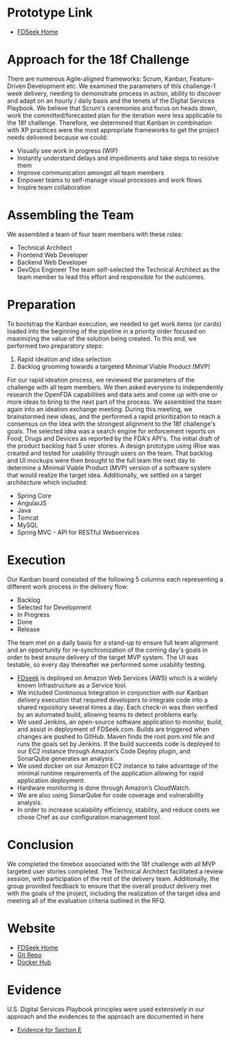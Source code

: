 # Prototype Link
- [FDSeek Home]
# Approach for the 18f Challenge
There are numerous Agile-aligned frameworks: Scrum, Kanban, Feature-Driven Development etc. We examined the parameters of this challenge-1 week delivery, needing to demonstrate process in action, ability to discover and adapt on an hourly / daily basis and the tenets of the Digital Services Playbook. We believe that Scrum's ceremonies and focus on heads down, work the committed/forecasted plan for the iteration were less applicable to the 18f challenge. Therefore, we determined that Kanban in combination with XP practices were the most appropriate frameworks to get the project needs delivered because we could: 
 - Visually see work in progress (WIP)
 - Instantly understand delays and impediments and take steps to resolve them  
 - Improve communication amongst all team members
 - Empower teams to self-manage visual processes and work flows 
 - Inspire team collaboration
# Assembling the Team
We assembled a team of four team members with these roles:
- Technical Architect
- Frontend Web Developer 
- Backend Web Developer
- DevOps Engineer
The team self-selected the Technical Architect as the team member to lead this effort and responsible for the outcomes.
# Preparation
To bootstrap the Kanban execution, we needed to get work items (or cards) loaded into the beginning of the pipeline in a priority order focused on maximizing the value of the solution being created. To this end, we performed two preparatory steps:
1.	Rapid ideation and idea selection
2.	Backlog grooming towards a targeted Minimal Viable Product (MVP)

For our rapid ideation process, we reviewed the parameters of the challenge with all team members. We then asked everyone to independently research the OpenFDA capabilities and data sets and come up with one or more ideas to bring to the next part of the process. We assembled the team again into an ideation exchange meeting. During this meeting, we brainstormed new ideas, and the performed a rapid prioritization to reach a consensus on the idea with the strongest alignment to the 18f challenge's goals. The selected idea was a search engine for enforcement reports on Food, Drugs and Devices as reported by the FDA's API's.
The initial draft of the product backlog had 5 user stories.  A design prototype using iRise was created and tested for usability through users on the team. That backlog and UI mockups were then brought to the full team the next day to determine a Minimal Viable Product (MVP) version of a software system that would realize the target idea.
Additionally, we settled on a target architecture which included: 
- Spring Core
- AngularJS
- Java
- Tomcat
- MySQL
- Spring MVC - API for RESTful Webservices

# Execution
Our Kanban board consisted of the following 5 columns each representing a different work process in the delivery flow:
- Backlog
- Selected for Development
- In Progress
- Done
- Release

The team met on a daily basis for a stand-up to ensure full team alignment and an opportunity for re-synchronization of the coming day's goals in order to best ensure delivery of the target MVP system. 
The UI was testable, so every day thereafter we  performed some usability testing.
- [FDseek] is deployed on Amazon Web Services (AWS) which is a widely known Infrastructure as a Service tool. 
- We included Continuous Integration in conjunction with our Kanban delivery execution that required developers to integrate code into a shared repository several times a day. Each check-in was then verified by an automated build, allowing teams to detect problems early.
- We used Jenkins, an open-source software application to monitor, build, and assist in deployment of FDSeek.com. Builds are triggered when changes are pushed to GitHub. Maven finds the root pom.xml file and runs the goals set by Jenkins. If the build succeeds code is deployed to our EC2 instance through Amazon’s Code Deploy plugin, and SonarQube generates an analysis. 
- We used docker on our Amazon EC2 instance to take advantage of the minimal runtime requirements of the application allowing for rapid application deployment. 
- Hardware monitoring is done through Amazon’s CloudWatch. 
- We are also using SonarQube for code coverage and vulnerability analysis. 
- In order to increase scalability efficiency, stability, and reduce costs we chose Chef as our configuration management tool. 

# Conclusion
We completed the timebox associated with the 18f challenge with all MVP targeted user stories completed. The Technical Architect facilitated a review session, with participation of the rest of the delivery team. Additionally, the group provided feedback to ensure that the overall product delivery met with the goals of the project, including the realization of the target idea and meeting all of the evaluation criteria outlined in the RFQ.
# Website
- [FDSeek Home]
- [Git Repo] 
- [Docker Hub]

# Evidence
U.S. Digital Services Playbook principles were used extensively in our approach and the evidences to the approach are documented in here
- [Evidence for Section E]


[fdseek]:http://fdseek.com
[FDSeek Home]:(http://fdseek.com)
[Git Repo]:https://github.com/RigilCorp/RIGIL-18F-Pool2
[Evidence for Section E]:https://github.com/RigilCorp/RIGIL-18F-Pool2/tree/master/documents/evidence
[Docker Hub]:https://registry.hub.docker.com/u/agiletrailblazers/pool2-18f/




